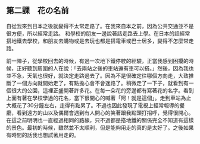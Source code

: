 ## 第二課　花の名前

自從我來到日本之後就變得不太常走路了。在我來自本之前，因為公共交通並不是很方便，所以經常走路。
和學校的朋友一邊說著話走路去上學。在日本的話經常搭地鐵去學校，和朋友去購物或是去玩也都是搭電車或巴士居多，變得不怎麼常走路。

前一陣子，從學校回去的時候，有過一次地下鐵停駛的經驗，正當我感到困擾的時候，正好聽到周圍的人在說：「去兩站之後的車站還有車可以搭。」然後，因為我也並不急，天氣也很好，就決定走路過去了。因為不是很確定往哪個方向走，大致推斷了一個方向就開始走了，有點擔心會不會迷路了。稍微走了一下子，就看到有一個很大的公園，這裡正盛開著許多花。在每一朵花的旁邊都有寫著花的名字。看到上面有著在學校學過的花名，當下很開心的喊著「阿！就是這個」。走到車站為止大概花了30分鐘左右，走得有點累了。不過也因此發現了電視上經常報導的餐廳，看到遠方的山以及偶爾會遇到有人開心的笑著跟我點頭打招呼，覺得很開心。在這之前明明也一直經過相同的路線，只不過都是搭地鐵的關係完全不知道有這樣的景色。最初的時候，雖然並不太順利，但是能夠用走的真的是太好了。之後如果有時間的話我也想試著用走的。









